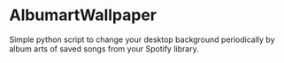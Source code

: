 # AlbumartWallpaper
Simple python script to change your desktop background periodically by album arts of saved songs from your Spotify library.
